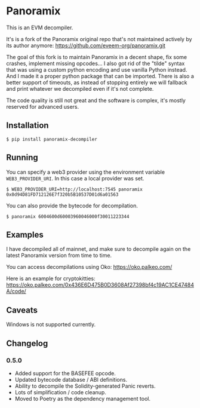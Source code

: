 Panoramix
=========

This is an EVM decompiler.

It's is a fork of the Panoramix original repo that's not maintained actively by its author anymore: https://github.com/eveem-org/panoramix.git

The goal of this fork is to maintain Panoramix in a decent shape, fix some crashes, implement missing opcodes...
I also got rid of the "tilde" syntax that was using a custom python encoding and use vanilla Python instead. And I made it a proper python package that can be imported.
There is also a better support of timeouts, as instead of stopping entirely we will fallback and print whatever we decompiled even if it's not complete.

The code quality is still not great and the software is complex, it's mostly reserved for advanced users.

## Installation

```console
$ pip install panoramix-decompiler
```

## Running

You can specify a web3 provider using the environment variable `WEB3_PROVIDER_URI`. In this case a local provider was set.

```console
$ WEB3_PROVIDER_URI=http://localhost:7545 panoramix 0x0d94D81FD712126E7f320b5B10537D01d6a01563
```

You can also provide the bytecode for decompilation.

```console
$ panoramix 6004600d60003960046000f30011223344
```

## Examples

I have decompiled all of mainnet, and make sure to decompile again on the latest Panoramix version from time to time.

You can access decompilations using Oko: https://oko.palkeo.com/

Here is an example for cryptokitties: https://oko.palkeo.com/0x436E6D475B0D3608Af27398bf4c19AC1CE47484A/code/

## Caveats

Windows is not supported currently.

## Changelog

### 0.5.0

 * Added support for the BASEFEE opcode.
 * Updated bytecode database / ABI definitions.
 * Ability to decompile the Solidity-generated Panic reverts.
 * Lots of simplification / code cleanup.
 * Moved to Poetry as the dependency management tool.
